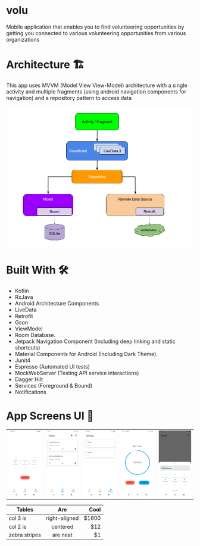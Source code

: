 # volu
Mobile application that enables you to find volunteering opportunities by getting you connected to various volunteering opportunities from various organizations



# Architecture  🏗
This app uses MVVM (Model View View-Model) architecture with a single activity and multiple fragments (using android navigation components for navigation) and a repository pattern to access data 

![alt text](https://github.com/oscarnipps/volu/blob/2c21352444e5bdfb26db9a1927b46c68a17fbfa4/volu%20architecture%20.png "architecture")


# Built With 🛠	

* Kotlin
* RxJava 
* Android Architecture Components
* LiveData
* Retrofit
* Gson
* ViewModel
* Room Database.
* Jetpack Navigation Component (Including deep linking and static shortcuts)
* Material Components for Android (Including Dark Theme).
* Junit4
* Espresso (Automated UI tests)
* MockWebServer (Testing API service interactions)
* Dagger Hilt
* Services (Foreground & Bound)
* Notifications




# App Screens UI 🎨

|           |           |  |   |  |
| ------------- |:-------------:        | -----:    | -----:         | -----:        |
|  ![alt text](https://github.com/oscarnipps/timer-app/blob/58fa4a143516eeac149ff7cede184135ee4c4eb8/timers_start_active.png "")      |  ![alt text](https://github.com/oscarnipps/timer-app/blob/58fa4a143516eeac149ff7cede184135ee4c4eb8/timerz_list.png "")            |  ![alt text](https://github.com/oscarnipps/timer-app/blob/58fa4a143516eeac149ff7cede184135ee4c4eb8/timers_settings.png "")     |  ![alt text](https://github.com/oscarnipps/timer-app/blob/58fa4a143516eeac149ff7cede184135ee4c4eb8/timerz_active.png "")       |  ![alt text](https://github.com/oscarnipps/timer-app/blob/58fa4a143516eeac149ff7cede184135ee4c4eb8/timerz_create.png "")       |


| Tables        | Are           | Cool  |
| ------------- |:-------------:| -----:|
| col 3 is      | right-aligned | $1600 |
| col 2 is      | centered      |   $12 |
| zebra stripes | are neat      |    $1 |

